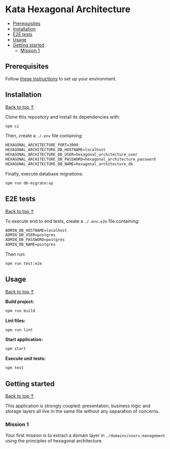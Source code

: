 # Kata Hexagonal Architecture

- [Prerequisites](#prerequisites)
- [Installation](#installation)
- [E2E tests](#e2e-tests)
- [Usage](#usage)
- [Getting started](#getting-started)
  - [Mission 1](#mission-1)

## Prerequisites

Follow [these instructions](./PREREQUISITES.md) to set up your environment.

## Installation

[Back to top ↑](#kata-hexagonal-architecture)

Clone this repository and install its dependencies with:

```bash
npm ci
```

Then, create a `./.env` file containing:

```txt
HEXAGONAL_ARCHITECTURE_PORT=3000
HEXAGONAL_ARCHITECTURE_DB_HOSTNAME=localhost
HEXAGONAL_ARCHITECTURE_DB_USER=hexagonal_architecture_user
HEXAGONAL_ARCHITECTURE_DB_PASSWORD=hexagonal_architecture_password
HEXAGONAL_ARCHITECTURE_DB_NAME=hexagonal_architecture_db
```

Finally, execute database migrations:

```bash
npm run db-migrate:up
```
## E2E tests

[Back to top ↑](#kata-hexagonal-architecture)

To execute end to end tests, create a `./.env.e2e` file containing:

```txt
ADMIN_DB_HOSTNAME=localhost
ADMIN_DB_USER=postgres
ADMIN_DB_PASSWORD=postgres
ADMIN_DB_NAME=postgres
```

Then run:

```bash
npm run test:e2e
```

## Usage

[Back to top ↑](#kata-hexagonal-architecture)

**Build project:**

```bash
npm run build
```

**Lint files:**

```bash
npm run lint
```

**Start application:**

```bash
npm start
```

**Execute unit tests:**

```bash
npm test
```

## Getting started

[Back to top ↑](#kata-hexagonal-architecture)

This application is strongly coupled: presentation, business logic and storage
layers all live in the same file without any separation of concerns.

### Mission 1

Your first mission is to extract a domain layer in `./domains/users-management` using the principles of hexagonal architecture.

